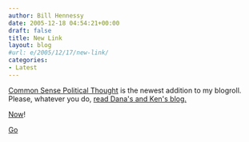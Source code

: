 ```yaml
---
author: Bill Hennessy
date: 2005-12-18 04:54:21+00:00
draft: false
title: New Link
layout: blog
#url: e/2005/12/17/new-link/
categories:
- Latest
---
```


[Common Sense Political Thought](https://commonsensepoliticalthought.com/) is the newest addition to my blogroll.  Please, whatever you do, [read Dana's and Ken's blog.](https://commonsensepoliticalthought.com/)

[Now](https://commonsensepoliticalthought.com/)!

[Go ](https://commonsensepoliticalthought.com/)
